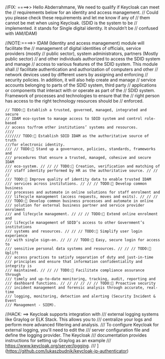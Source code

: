 //FIX: ====>> Hello Abderrahmane, We need to qualify if Keycloak can meet the
//     requirements below for an identity and access management.
//     Could you please check these requirements and let me know if any of
//     them cannot be met when using Keycloak. (SDID is the system to be
//     implemented. it stands for Single digital identity. It shouldn’t be
//     confused with IAM/IDAM)

//NOTE:====>> IDAM (Identity and access management) module will facilitate the
//            management of digital identities of officials, service providers (mostly
//            public sector), system administrators, partners (Mostly public sector)
//            and other individuals authorized to access the SDID system and manage
//            access to various features of the SDID system. This module shall
//            facilitate authentication and authorization of computers and other
//            network devices used by different users by assigning and enforcing
//            security policies. In addition, it will also help create and manage
//            service accounts belonging to parts of the SDID system, third party
//            applications or components that interact with or operate as part of the
//            SDID system. Framework of processes and technologies to ensure that the
//            right person has access to the right technology resources should be
//            enforced.


    // TODO: Establish a trusted, governed, managed, integrated and secure
    // IDAM eco-system to manage access to SDID system and control role-based
    // access to/from other institutions’ systems and resources.
    ////
    /////// TODO: Establish SDID IDAM as the authoritative source of truth
    ///for electronic identity.
    /// // TODO: Stand up a governance, policies, standards, frameworks and
    /// procedures that ensure a trusted, managed, cohesive and secure IDAM
    /// eco-system. // // // TODO: Creation, verification and matching of
    /// staff identity performed by HR as the authoritative source. // // //
    /// TODO: Improve quality of identity data to enable trusted IDAM
    /// services across institutions. // // // TODO: Develop common business
    /// processes and automate in online solutions for staff enrolment and
    /// lifecycle management (access requests, moves and exits). // // //
    /// TODO: Develop common business processes and automate in online
    /// solution for external business partner and service provider enrolment
    /// and lifecycle management. // // // TODO: Extend online enrolment and
    /// lifecycle management of SDID’s access to other Government’s institutions
    /// systems and resources. // // // TODO: Simplify user login experience
    /// with single sign-on. // // // TODO: Easy, secure login for access to
    /// sensitive personal data systems and resources. // // // TODO: Uplift
    /// access practices to satisfy separation of duty and just-in-time
    /// principles and ensure that information confidentiality and integrity is
    /// maintained. // // // TODO: Facilitate compliance assurance through
    /// timely and up-to-date monitoring, tracking, audit, reporting and
    /// dashboard functions. // // // // // // TODO: Proactive security
    /// incident management and forensic analysis through accurate, real-time
    /// logging, monitoring, detection and alerting (Security Incident & Event
    /// Management - SIEM).
//HACK: ==> Keycloak supports integration with
    /// external logging systems like Graylog or ELK Stack. This allows you to
    /// centralize your logs and perform more advanced filtering and analysis.
    /// To configure Keycloak for external logging, you'll need to edit the
    /// server configuration file and define the logging provider. The Keycloak
    /// documentation provides instructions for setting up Graylog as an example
    /// https://www.keycloak.org/server/logging.
    /// ](https://github.com/lukaszbudnik/keycloak-ip-authenticator)
